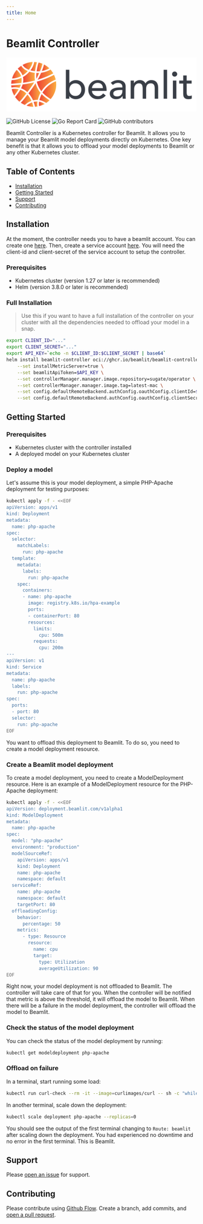 ```yaml
---
title: Home
---
```

# Beamlit Controller

<p align="center">
  <img src="assets/beamlit-logo.png" alt="Beamlit Controller"/>
</p>

![GitHub License](https://img.shields.io/github/license/beamlit/beamlit-controller)
![Go Report Card](https://goreportcard.com/badge/github.com/beamlit/beamlit-controller)
![GitHub contributors](https://img.shields.io/github/contributors/beamlit/beamlit-controller)

Beamlit Controller is a Kubernetes controller for Beamlit. It allows you to manage your Beamlit model deployments directly on Kubernetes.
One key benefit is that it allows you to offload your model deployments to Beamlit or any other Kubernetes cluster.

## Table of Contents

- [Installation](#installation)
- [Getting Started](#getting-started)
- [Support](#support)
- [Contributing](#contributing)

## Installation

At the moment, the controller needs you to have a beamlit account. You can create one [here](https://beamlit.com/). Then,
create a service account [here](https://app.beamlit.dev/mjoffre/workspace/settings/service-accounts).
You will need the client-id and client-secret of the service account to setup the controller.

### Prerequisites

- Kubernetes cluster (version 1.27 or later is recommended)
- Helm (version 3.8.0 or later is recommended)

### Full Installation

> Use this if you want to have a full installation of the controller on your cluster with all the dependencies needed to offload your model in a snap.

```sh
export CLIENT_ID="..."
export CLIENT_SECRET="..."
export API_KEY=`echo -n $CLIENT_ID:$CLIENT_SECRET | base64`
helm install beamlit-controller oci://ghcr.io/beamlit/beamlit-controller-chart \
    --set installMetricServer=true \
    --set beamlitApiToken=$API_KEY \
    --set controllerManager.manager.image.repository=sugate/operator \
    --set controllerManager.manager.image.tag=latest-mac \
    --set config.defaultRemoteBackend.authConfig.oauthConfig.clientId=$CLIENT_ID \
    --set config.defaultRemoteBackend.authConfig.oauthConfig.clientSecret=$CLIENT_SECRET
```

## Getting Started

### Prerequisites

- Kubernetes cluster with the controller installed
- A deployed model on your Kubernetes cluster

### Deploy a model

Let's assume this is your model deployment, a simple PHP-Apache deployment for testing purposes:
```bash
kubectl apply -f - <<EOF
apiVersion: apps/v1
kind: Deployment
metadata:
  name: php-apache
spec:
  selector:
    matchLabels:
      run: php-apache
  template:
    metadata:
      labels:
        run: php-apache
    spec:
      containers:
      - name: php-apache
        image: registry.k8s.io/hpa-example
        ports:
        - containerPort: 80
        resources:
          limits:
            cpu: 500m
          requests:
            cpu: 200m
---
apiVersion: v1
kind: Service
metadata:
  name: php-apache
  labels:
    run: php-apache
spec:
  ports:
  - port: 80
  selector:
    run: php-apache
EOF
```
You want to offload this deployment to Beamlit. To do so, you need to create a model deployment resource.

### Create a Beamlit model deployment

To create a model deployment, you need to create a ModelDeployment resource. Here is an example of a ModelDeployment resource for the PHP-Apache deployment:
```bash
kubectl apply -f - <<EOF
apiVersion: deployment.beamlit.com/v1alpha1
kind: ModelDeployment
metadata:
  name: php-apache
spec:
  model: "php-apache"
  environment: "production"
  modelSourceRef:
    apiVersion: apps/v1
    kind: Deployment
    name: php-apache
    namespace: default
  serviceRef:
    name: php-apache
    namespace: default
    targetPort: 80
  offloadingConfig:
    behavior:
      percentage: 50
    metrics:
      - type: Resource
        resource:
          name: cpu
          target:
            type: Utilization
            averageUtilization: 90
EOF
```
Right now, your model deployment is not offloaded to Beamlit. The controller will take care of that for you.
When the controller will be notified that metric is above the threshold, it will offload the model to Beamlit.
When there will be a failure in the model deployment, the controller will offload the model to Beamlit.

### Check the status of the model deployment

You can check the status of the model deployment by running:
```bash
kubectl get modeldeployment php-apache
```

### Offload on failure

In a terminal, start running some load:
```bash
kubectl run curl-check --rm -it --image=curlimages/curl -- sh -c "while true; do response=\$(curl -D - http://php-apache); echo \"\$response\"; echo \$response | grep -q 'Cf-Ray' && echo 'Route: beamlit' || echo 'Route: local'; sleep 0.1; done"
```

In another terminal, scale down the deployment:
```bash
kubectl scale deployment php-apache --replicas=0
```
You should see the output of the first terminal changing to `Route: beamlit` after scaling down the deployment.
You had experienced no downtime and no error in the first terminal. This is Beamlit.

## Support

Please [open an issue](https://github.com/beamlit/controller/issues/new) for support.

## Contributing

Please contribute using [Github Flow](https://guides.github.com/introduction/flow/). Create a branch, add commits, and [open a pull request](https://github.com/beamlit/controller/compare/).
